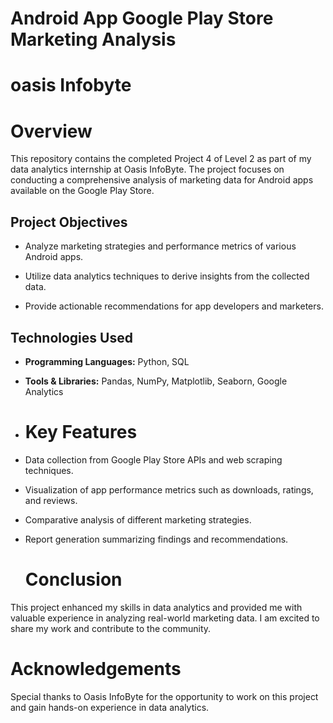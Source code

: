 # Android App Google Play Store Marketing Analysis

# oasis Infobyte

# Overview

This repository contains the completed Project 4 of Level 2 as part of my data analytics internship at Oasis InfoByte. The project focuses on conducting a comprehensive analysis of marketing data for Android apps available on the Google Play Store.

## Project Objectives

- Analyze marketing strategies and performance metrics of various Android apps.
  
- Utilize data analytics techniques to derive insights from the collected data.

- Provide actionable recommendations for app developers and marketers.

## Technologies Used

- **Programming Languages:** Python, SQL
  
- **Tools & Libraries:** Pandas, NumPy, Matplotlib, Seaborn, Google Analytics

- # Key Features

- Data collection from Google Play Store APIs and web scraping techniques.
  
- Visualization of app performance metrics such as downloads, ratings, and reviews.
  
- Comparative analysis of different marketing strategies.
  
- Report generation summarizing findings and recommendations.

  # Conclusion
  
This project enhanced my skills in data analytics and provided me with valuable experience in analyzing real-world marketing data. I am excited to share my work and contribute to the community.

# Acknowledgements

Special thanks to Oasis InfoByte for the opportunity to work on this project and gain hands-on experience in data analytics.
